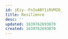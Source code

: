 ```yaml
---
id: jEiy--FnIoABf1iRVMZO_
title: Resilience
desc: ''
updated: 1639762693870
created: 1639762693870
---
```


